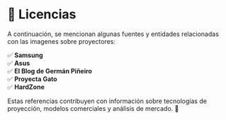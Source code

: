 # 📜 Licencias  

A continuación, se mencionan algunas fuentes y entidades relacionadas con las imagenes sobre proyectores:  

✅ **Samsung**  
✅ **Asus**  
✅ **El Blog de Germán Piñeiro**  
✅ **Proyecta Gato**  
✅ **HardZone**  

Estas referencias contribuyen con información sobre tecnologías de proyección, modelos comerciales y análisis de mercado. 📡  


